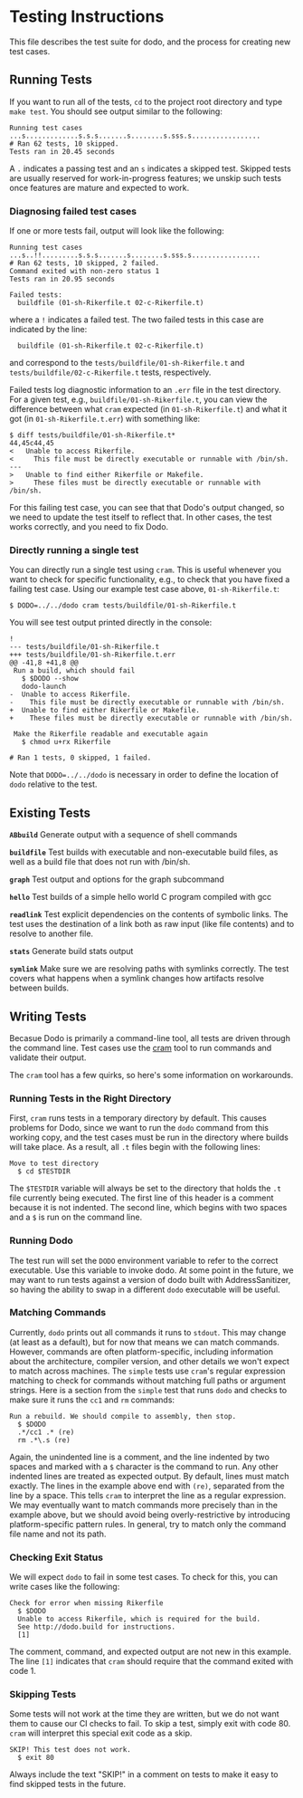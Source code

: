 # Testing Instructions
This file describes the test suite for dodo, and the process for creating new test cases.

## Running Tests

If you want to run all of the tests, `cd` to the project root directory and type `make test`.  You should see output similar to the following:

```
Running test cases
...s.............s.s.s.......s........s.sss.s.................
# Ran 62 tests, 10 skipped.
Tests ran in 20.45 seconds
```

A `.` indicates a passing test and an `s` indicates a skipped test.  Skipped tests are usually reserved for work-in-progress features; we unskip such tests once features are mature and expected to work.

### Diagnosing failed test cases

If one or more tests fail, output will look like the following:

```
Running test cases
...s..!!.........s.s.s.......s........s.sss.s.................
# Ran 62 tests, 10 skipped, 2 failed.
Command exited with non-zero status 1
Tests ran in 20.95 seconds

Failed tests:
  buildfile (01-sh-Rikerfile.t 02-c-Rikerfile.t)
```

where a `!` indicates a failed test.  The two failed tests in this case are indicated by the line:

```
  buildfile (01-sh-Rikerfile.t 02-c-Rikerfile.t)
```

and correspond to the `tests/buildfile/01-sh-Rikerfile.t` and `tests/buildfile/02-c-Rikerfile.t` tests, respectively.

Failed tests log diagnostic information to an `.err` file in the test directory.  For a given test, e.g., `buildfile/01-sh-Rikerfile.t`, you can view the difference between what `cram` expected (in `01-sh-Rikerfile.t`) and what it got (in `01-sh-Rikerfile.t.err`) with something like:

```
$ diff tests/buildfile/01-sh-Rikerfile.t*
44,45c44,45
<   Unable to access Rikerfile.
<     This file must be directly executable or runnable with /bin/sh.
---
>   Unable to find either Rikerfile or Makefile.
>     These files must be directly executable or runnable with /bin/sh.
```

For this failing test case, you can see that that Dodo's output changed, so we need to update the test itself to reflect that.  In other cases, the test works correctly, and you need to fix Dodo.

### Directly running a single test

You can directly run a single test using `cram`.  This is useful whenever you want to check for specific functionality, e.g., to check that you have fixed a failing test case.  Using our example test case above, `01-sh-Rikerfile.t`:

```
$ DODO=../../dodo cram tests/buildfile/01-sh-Rikerfile.t
```

You will see test output printed directly in the console:

```
!
--- tests/buildfile/01-sh-Rikerfile.t
+++ tests/buildfile/01-sh-Rikerfile.t.err
@@ -41,8 +41,8 @@
 Run a build, which should fail
   $ $DODO --show
   dodo-launch
-  Unable to access Rikerfile.
-    This file must be directly executable or runnable with /bin/sh.
+  Unable to find either Rikerfile or Makefile.
+    These files must be directly executable or runnable with /bin/sh.
 
 Make the Rikerfile readable and executable again
   $ chmod u+rx Rikerfile

# Ran 1 tests, 0 skipped, 1 failed.
```

Note that `DODO=../../dodo` is necessary in order to define the location of `dodo` relative to the test.

## Existing Tests

**`ABbuild`** 
Generate output with a sequence of shell commands

**`buildfile`** 
Test builds with executable and non-executable build files, as well as a build file that does not run with /bin/sh.

**`graph`** 
Test output and options for the graph subcommand

**`hello`** 
Test builds of a simple hello world C program compiled with gcc

**`readlink`** 
Test explicit dependencies on the contents of symbolic links. The test uses the destination of a link both as raw input (like file contents) and to resolve to another file.

**`stats`** 
Generate build stats output

**`symlink`** 
Make sure we are resolving paths with symlinks correctly. The test covers what happens when a symlink changes how artifacts resolve between builds.

## Writing Tests
Becasue Dodo is primarily a command-line tool, all tests are driven through the command line. Test cases use the [cram](https://pypi.org/project/cram/) tool to run commands and validate their output.

The `cram` tool has a few quirks, so here's some information on workarounds.

### Running Tests in the Right Directory
First, `cram` runs tests in a temporary directory by default. This causes problems for Dodo, since we want to run the `dodo` command from this working copy, and the test cases must be run in the directory where builds will take place. As a result, all `.t` files begin with the following lines:

```
Move to test directory
  $ cd $TESTDIR
```

The `$TESTDIR` variable will always be set to the directory that holds the `.t` file currently being executed. The first line of this header is a comment because it is not indented. The second line, which begins with two spaces and a `$` is run on the command line.

### Running Dodo
The test run will set the `DODO` environment variable to refer to the correct executable. Use this variable to invoke dodo. At some point in the future, we may want to run tests against a version of dodo built with AddressSanitizer, so having the ability to swap in a different `dodo` executable will be useful.

### Matching Commands
Currently, `dodo` prints out all commands it runs to `stdout`. This may change (at least as a default), but for now that means we can match commands. However, commands are often platform-specific, including information about the architecture, compiler version, and other details we won't expect to match across machines. The `simple` tests use `cram`'s regular expression matching to check for commands without matching full paths or argument strings. Here is a section from the `simple` test that runs `dodo` and checks to make sure it runs the `cc1` and `rm` commands:

```
Run a rebuild. We should compile to assembly, then stop.
  $ $DODO
  .*/cc1 .* (re)
  rm .*\.s (re)
```

Again, the unindented line is a comment, and the line indented by two spaces and marked with a `$` character is the command to run. Any other indented lines are treated as expected output. By default, lines must match exactly. The lines in the example above end with `(re)`, separated from the line by a space. This tells `cram` to interpret the line as a regular expression. We may eventually want to match commands more precisely than in the example above, but we should avoid being overly-restrictive by introducing platform-specific pattern rules. In general, try to match only the command file name and not its path.

### Checking Exit Status
We will expect `dodo` to fail in some test cases. To check for this, you can write cases like the following:

```
Check for error when missing Rikerfile
  $ $DODO
  Unable to access Rikerfile, which is required for the build.
  See http://dodo.build for instructions.
  [1]
```

The comment, command, and expected output are not new in this example. The line `[1]` indicates that `cram` should require that the command exited with code 1.

### Skipping Tests
Some tests will not work at the time they are written, but we do not want them to cause our CI checks to fail. To skip a test, simply exit with code 80. `cram` will interpret this special exit code as a skip.

```
SKIP! This test does not work.
  $ exit 80
```

Always include the text "SKIP!" in a comment on tests to make it easy to find skipped tests in the future.
